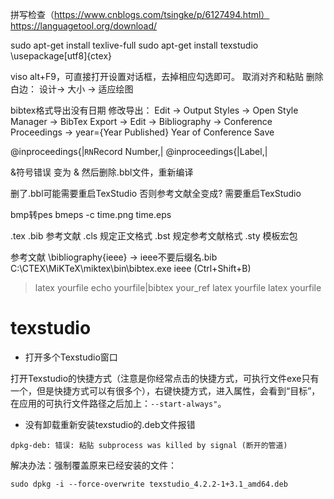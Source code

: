 


拼写检查（https://www.cnblogs.com/tsingke/p/6127494.html）
https://languagetool.org/download/


sudo apt-get install texlive-full
sudo apt-get install texstudio
\usepackage[utf8]{ctex}

viso
alt+F9，可直接打开设置对话框，去掉相应勾选即可。
取消对齐和粘贴
删除白边： 设计-> 大小 -> 适应绘图

bibtex格式导出没有日期
修改导出：
Edit -> Output Styles -> Open Style Manager -> BibTex Export -> Edit
-> Bibliography -> Conference Proceedings -> year={Year Published}
Year of Conference
Save

@inproceedings{|`RN`Record Number,|
@inproceedings{|Label,|

&符号错误
变为 \&
然后删除.bbl文件，重新编译

删了.bbl可能需要重启TexStudio
否则参考文献全变成?
需要重启TexStudio


bmp转pes
bmeps -c time.png time.eps

.tex
.bib 参考文献
.cls 规定正文格式
.bst 规定参考文献格式
.sty 模板宏包

参考文献
\bibliography{ieee}		-> ieee不要后缀名.bib
C:\CTEX\MiKTeX\miktex\bin\bibtex.exe ieee	(Ctrl+Shift+B)

> latex yourfile
> echo yourfile|bibtex your_ref
> latex yourfile
> latex yourfile

# texstudio

* 打开多个Texstudio窗口

打开Texstudio的快捷方式（注意是你经常点击的快捷方式，可执行文件exe只有一个，但是快捷方式可以有很多个），右键快捷方式，进入属性，会看到“目标”，在应用的可执行文件路径之后加上：`--start-always"`。

* 没有卸载重新安装texstudio的.deb文件报错
```shell script
dpkg-deb: 错误: 粘贴 subprocess was killed by signal (断开的管道)
```
解决办法：强制覆盖原来已经安装的文件：
```shell script
sudo dpkg -i --force-overwrite texstudio_4.2.2-1+3.1_amd64.deb
```